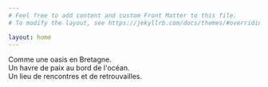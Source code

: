 ```yaml
---
# Feel free to add content and custom Front Matter to this file.
# To modify the layout, see https://jekyllrb.com/docs/themes/#overriding-theme-defaults

layout: home
---
```

Comme une oasis en Bretagne.  
Un havre de paix au bord de l'océan.  
Un lieu de rencontres et de retrouvailles.

<!--
<span class="badge" data-badge="8">
  Notifications
</span>
-->